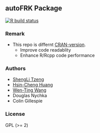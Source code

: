 ## autoFRK Package
  [![R build status](https://github.com/egpivo/autoFRK/workflows/R-CMD-check/badge.svg)](https://github.com/egpivo/autoFRK/actions)

### Remark
- This repo is differnt [CRAN-version](https://cran.rstudio.com/web/packages/autoFRK/index.html).
  - Improve code readablity
  - Enhance R/Rcpp code performance 

### Authors
- [ShengLi Tzeng](https://math.nsysu.edu.tw/p/405-1183-189657,c959.php?Lang=en)
- [Hsin-Cheng Huang](http://www.stat.sinica.edu.tw/hchuang/ "Hsin-Cheng Huang")
- [Wen-Ting Wang](https://www.linkedin.com/in/wen-ting-wang-6083a17b "Wen-Ting Wang")
- Douglas Nychka
- Colin Gillespie

### License
  GPL (>= 2)
